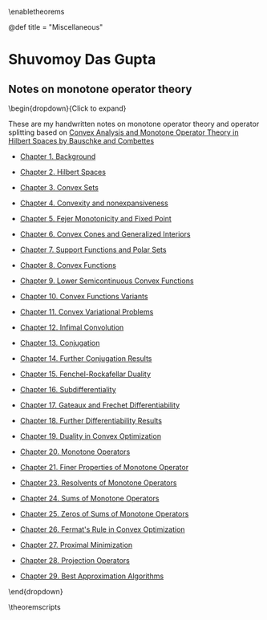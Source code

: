 \enabletheorems

@def title = "Miscellaneous"

# Shuvomoy Das Gupta 

## Notes on monotone operator theory

\begin{dropdown}{Click to expand}

These are my handwritten notes on monotone operator theory and operator splitting based on [Convex Analysis and Monotone Operator Theory in Hilbert Spaces by  Bauschke and Combettes](https://link.springer.com/book/10.1007/978-1-4419-9467-7)


- [Chapter 1. Background](https://shuvomoy.github.io/site/Miscellaneous/Notes_Monotone_Operator_Splitting/Chapter_1._Background.pdf)

- [Chapter 2. Hilbert Spaces](https://shuvomoy.github.io/site/Miscellaneous/Notes_Monotone_Operator_Splitting/Chapter_2._Hilbert_Spaces.pdf)

- [Chapter 3. Convex Sets](https://shuvomoy.github.io/site/Miscellaneous/Notes_Monotone_Operator_Splitting/Chapter_3._Convex_Sets.pdf)

- [Chapter 4. Convexity and nonexpansiveness](https://shuvomoy.github.io/site/Miscellaneous/Notes_Monotone_Operator_Splitting/Chapter_4._Convexity_and_nonexpansiveness.pdf)

- [Chapter 5. Fejer Monotonicity and Fixed Point](https://shuvomoy.github.io/site/Miscellaneous/Notes_Monotone_Operator_Splitting/Chapter_5._Fejer_Monotonicity_and_Fixed_Point.pdf)

- [Chapter 6. Convex Cones and Generalized Interiors](https://shuvomoy.github.io/site/Miscellaneous/Notes_Monotone_Operator_Splitting/Chapter_6._Convex_Cones_and_Generalized_Interiors.pdf)

- [Chapter 7. Support Functions and Polar Sets](https://shuvomoy.github.io/site/Miscellaneous/Notes_Monotone_Operator_Splitting/Chapter_7._Support_Functions_and_Polar_Sets.pdf)

- [Chapter 8. Convex Functions](https://shuvomoy.github.io/site/Miscellaneous/Notes_Monotone_Operator_Splitting/Chapter_8._Convex_Functions.pdf)

- [Chapter 9. Lower Semicontinuous Convex Functions](https://shuvomoy.github.io/site/Miscellaneous/Notes_Monotone_Operator_Splitting/Chapter_9._Lower_Semicontinuous_Convex_Functions.pdf)

- [Chapter 10. Convex Functions Variants](https://shuvomoy.github.io/site/Miscellaneous/Notes_Monotone_Operator_Splitting/Chapter_10._Convex_Functions_Variants.pdf)

- [Chapter 11. Convex Variational Problems](https://shuvomoy.github.io/site/Miscellaneous/Notes_Monotone_Operator_Splitting/Chapter_11._Convex_Variational_Problems.pdf)

- [Chapter 12. Infimal Convolution](https://shuvomoy.github.io/site/Miscellaneous/Notes_Monotone_Operator_Splitting/Chapter_12._Infimal_Convolution.pdf)

- [Chapter 13. Conjugation](https://shuvomoy.github.io/site/Miscellaneous/Notes_Monotone_Operator_Splitting/Chapter_13._Conjugation.pdf)

- [Chapter 14. Further Conjugation Results](https://shuvomoy.github.io/site/Miscellaneous/Notes_Monotone_Operator_Splitting/Chapter_14._Further_Conjugation_Results.pdf)

- [Chapter 15. Fenchel-Rockafellar Duality](https://shuvomoy.github.io/site/Miscellaneous/Notes_Monotone_Operator_Splitting/Chapter_15._Fenchel-Rockafellar_Duality.pdf)

- [Chapter 16. Subdifferentiality](https://shuvomoy.github.io/site/Miscellaneous/Notes_Monotone_Operator_Splitting/Chapter_16._Subdifferentiality.pdf)

- [Chapter 17. Gateaux and Frechet Differentiability](https://shuvomoy.github.io/site/Miscellaneous/Notes_Monotone_Operator_Splitting/Chapter_17._Gateaux_and_Frechet_Differentiability.pdf)

- [Chapter 18. Further Differentiability Results](https://shuvomoy.github.io/site/Miscellaneous/Notes_Monotone_Operator_Splitting/Chapter_18._Further_Differentiability_Results.pdf)

- [Chapter 19. Duality in Convex Optimization](https://shuvomoy.github.io/site/Miscellaneous/Notes_Monotone_Operator_Splitting/Chapter_19._Duality_in_Convex_Optimization.pdf)

- [Chapter 20. Monotone Operators](https://shuvomoy.github.io/site/Miscellaneous/Notes_Monotone_Operator_Splitting/Chapter_20._Monotone_Operators.pdf)

- [Chapter 21. Finer Properties of Monotone Operator](https://shuvomoy.github.io/site/Miscellaneous/Notes_Monotone_Operator_Splitting/Chapter_21._Finer_Properties_of_Monotone_Operator.pdf)

- [Chapter 23. Resolvents of Monotone Operators](https://shuvomoy.github.io/site/Miscellaneous/Notes_Monotone_Operator_Splitting/Chapter_23._Resolvents_of_Monotone_Operators.pdf)

- [Chapter 24. Sums of Monotone Operators](https://shuvomoy.github.io/site/Miscellaneous/Notes_Monotone_Operator_Splitting/Chapter_24._Sums_of_Monotone_Operators.pdf)

- [Chapter 25. Zeros of Sums of Monotone Operators](https://shuvomoy.github.io/site/Miscellaneous/Notes_Monotone_Operator_Splitting/Chapter_25._Zeros_of_Sums_of_Monotone_Operators.pdf)

- [Chapter 26. Fermat's Rule in Convex Optimization](https://shuvomoy.github.io/site/Miscellaneous/Notes_Monotone_Operator_Splitting/Chapter_26._Fermat's_Rule_in_Convex_Optimization.pdf)

- [Chapter 27. Proximal Minimization](https://shuvomoy.github.io/site/Miscellaneous/Notes_Monotone_Operator_Splitting/Chapter_27._Proximal_Minimization.pdf)

- [Chapter 28. Projection Operators](https://shuvomoy.github.io/site/Miscellaneous/Notes_Monotone_Operator_Splitting/Chapter_28._Projection_Operators.pdf)

- [Chapter 29. Best Approximation Algorithms](https://shuvomoy.github.io/site/Miscellaneous/Notes_Monotone_Operator_Splitting/Chapter_29._Best_Approximation_Algorithms.pdf)

\end{dropdown}

\theoremscripts


